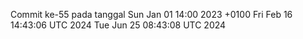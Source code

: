 Commit ke-55 pada tanggal Sun Jan 01 14:00 2023 +0100
Fri Feb 16 14:43:06 UTC 2024
Tue Jun 25 08:43:08 UTC 2024
